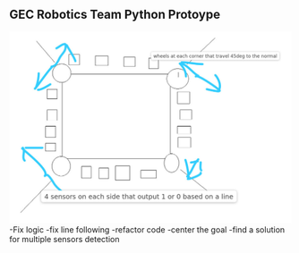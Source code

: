 ## GEC Robotics Team Python Protoype

![Reference](images/image.png)
-Fix logic
-fix line following
-refactor code
-center the goal
-find a solution for multiple sensors detection 